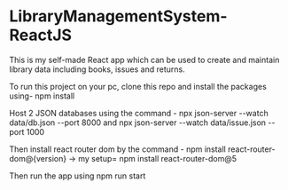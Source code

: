 # LibraryManagementSystem-ReactJS
This is my self-made React app which can be used to create and maintain library data including books, issues and returns.

To run this project on your pc, clone this repo and install the packages using- npm install

Host 2 JSON databases using the command -  npx json-server --watch data/db.json --port 8000 
and  npx json-server --watch data/issue.json --port 1000

Then install react router dom by the command - npm install react-router-dom@{version} -> my setup= npm install react-router-dom@5

Then run the app using npm run start
